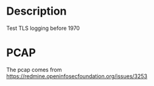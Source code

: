 # Description

Test TLS logging before 1970

# PCAP

The pcap comes from https://redmine.openinfosecfoundation.org/issues/3253

